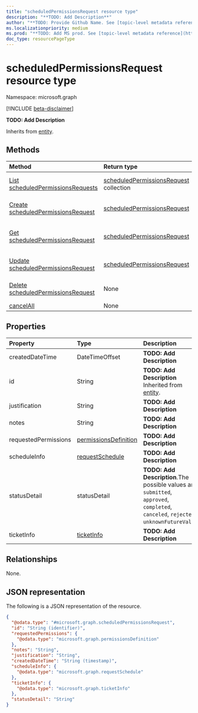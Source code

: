 ```yaml
---
title: "scheduledPermissionsRequest resource type"
description: "**TODO: Add Description**"
author: "**TODO: Provide Github Name. See [topic-level metadata reference](https://aka.ms/msgo?pagePath=Document-APIs/Guidelines/Metadata)**"
ms.localizationpriority: medium
ms.prod: "**TODO: Add MS prod. See [topic-level metadata reference](https://aka.ms/msgo?pagePath=Document-APIs/Guidelines/Metadata)**"
doc_type: resourcePageType
---
```


# scheduledPermissionsRequest resource type

Namespace: microsoft.graph

[!INCLUDE [beta-disclaimer](../../includes/beta-disclaimer.md)]

**TODO: Add Description**


Inherits from [entity](../resources/entity.md).

## Methods
|Method|Return type|Description|
|:---|:---|:---|
|[List scheduledPermissionsRequests](../api/permissionsmanagement-list-scheduledpermissionsrequests.md)|[scheduledPermissionsRequest](../resources/scheduledpermissionsrequest.md) collection|Get a list of the [scheduledPermissionsRequest](../resources/scheduledpermissionsrequest.md) objects and their properties.|
|[Create scheduledPermissionsRequest](../api/permissionsmanagement-post-scheduledpermissionsrequests.md)|[scheduledPermissionsRequest](../resources/scheduledpermissionsrequest.md)|Create a new [scheduledPermissionsRequest](../resources/scheduledpermissionsrequest.md) object.|
|[Get scheduledPermissionsRequest](../api/scheduledpermissionsrequest-get.md)|[scheduledPermissionsRequest](../resources/scheduledpermissionsrequest.md)|Read the properties and relationships of a [scheduledPermissionsRequest](../resources/scheduledpermissionsrequest.md) object.|
|[Update scheduledPermissionsRequest](../api/scheduledpermissionsrequest-update.md)|[scheduledPermissionsRequest](../resources/scheduledpermissionsrequest.md)|Update the properties of a [scheduledPermissionsRequest](../resources/scheduledpermissionsrequest.md) object.|
|[Delete scheduledPermissionsRequest](../api/permissionsmanagement-delete-scheduledpermissionsrequests.md)|None|Delete a [scheduledPermissionsRequest](../resources/scheduledpermissionsrequest.md) object.|
|[cancelAll](../api/scheduledpermissionsrequest-cancelall.md)|None|**TODO: Add Description**|

## Properties
|Property|Type|Description|
|:---|:---|:---|
|createdDateTime|DateTimeOffset|**TODO: Add Description**|
|id|String|**TODO: Add Description** Inherited from [entity](../resources/entity.md).|
|justification|String|**TODO: Add Description**|
|notes|String|**TODO: Add Description**|
|requestedPermissions|[permissionsDefinition](../resources/permissionsdefinition.md)|**TODO: Add Description**|
|scheduleInfo|[requestSchedule](../resources/requestschedule.md)|**TODO: Add Description**|
|statusDetail|statusDetail|**TODO: Add Description**.The possible values are: `submitted`, `approved`, `completed`, `canceled`, `rejected`, `unknownFutureValue`.|
|ticketInfo|[ticketInfo](../resources/ticketinfo.md)|**TODO: Add Description**|

## Relationships
None.

## JSON representation
The following is a JSON representation of the resource.
<!-- {
  "blockType": "resource",
  "keyProperty": "id",
  "@odata.type": "microsoft.graph.scheduledPermissionsRequest",
  "baseType": "microsoft.graph.entity",
  "openType": false
}
-->
``` json
{
  "@odata.type": "#microsoft.graph.scheduledPermissionsRequest",
  "id": "String (identifier)",
  "requestedPermissions": {
    "@odata.type": "microsoft.graph.permissionsDefinition"
  },
  "notes": "String",
  "justification": "String",
  "createdDateTime": "String (timestamp)",
  "scheduleInfo": {
    "@odata.type": "microsoft.graph.requestSchedule"
  },
  "ticketInfo": {
    "@odata.type": "microsoft.graph.ticketInfo"
  },
  "statusDetail": "String"
}
```

